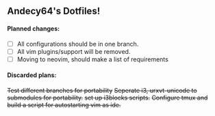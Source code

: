 ## Andecy64's Dotfiles!

#### Planned changes:
- [ ] All configurations should be in one branch.
- [ ] All vim plugins/support will be removed.
- [ ] Moving to neovim, should make a list of requirements

#### Discarded plans:

~~Test different branches for portability~~
~~Seperate i3, urxvt-unicode to submodules for portability.~~
~~set up i3blocks scripts.~~
~~Configure tmux and build a script for autostarting vim as ide.~~
